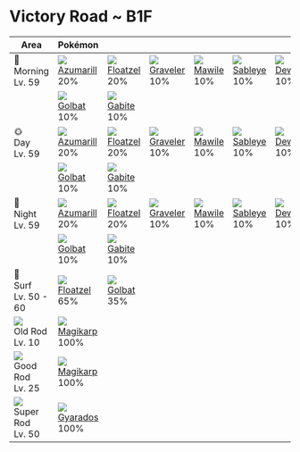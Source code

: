 # Victory Road ~ B1F

Area                                  | Pokémon                          | &nbsp;                          | &nbsp;                          | &nbsp;                        | &nbsp;                         | &nbsp;                         |
---                                   | ---                              | ---                             | ---                             | ---                           | ---                            | ---                            |
🌅<br>Morning<br>Lv. 59                          | ![][184]<br> [Azumarill]<br> 20% | ![][419]<br> [Floatzel]<br> 20% | ![][075]<br> [Graveler]<br> 10% | ![][303]<br> [Mawile]<br> 10% | ![][302]<br> [Sableye]<br> 10% | ![][087]<br> [Dewgong]<br> 10% |
&nbsp;                                | ![][042]<br> [Golbat]<br> 10%    | ![][444]<br> [Gabite]<br> 10%   | &nbsp;                          | &nbsp;                        | &nbsp;                         | &nbsp;                         |
🌞<br>Day<br>Lv. 59                              | ![][184]<br> [Azumarill]<br> 20% | ![][419]<br> [Floatzel]<br> 20% | ![][075]<br> [Graveler]<br> 10% | ![][303]<br> [Mawile]<br> 10% | ![][302]<br> [Sableye]<br> 10% | ![][087]<br> [Dewgong]<br> 10% |
&nbsp;                                | ![][042]<br> [Golbat]<br> 10%    | ![][444]<br> [Gabite]<br> 10%   | &nbsp;                          | &nbsp;                        | &nbsp;                         | &nbsp;                         |
🌙<br>Night<br>Lv. 59                            | ![][184]<br> [Azumarill]<br> 20% | ![][419]<br> [Floatzel]<br> 20% | ![][075]<br> [Graveler]<br> 10% | ![][303]<br> [Mawile]<br> 10% | ![][302]<br> [Sableye]<br> 10% | ![][087]<br> [Dewgong]<br> 10% |
&nbsp;                                | ![][042]<br> [Golbat]<br> 10%    | ![][444]<br> [Gabite]<br> 10%   | &nbsp;                          | &nbsp;                        | &nbsp;                         | &nbsp;                         |
🌊<br> Surf<br>Lv. 50 - 60                            | ![][419]<br> [Floatzel]<br> 65%  | ![][042]<br> [Golbat]<br> 35%   | &nbsp;                          | &nbsp;                        | &nbsp;                         | &nbsp;                         |
![][old-rod]<br>Old Rod<br>Lv. 10     | ![][129]<br> [Magikarp]<br> 100% | &nbsp;                          | &nbsp;                          | &nbsp;                        | &nbsp;                         | &nbsp;                         |
![][good-rod]<br>Good Rod<br>Lv. 25   | ![][129]<br> [Magikarp]<br> 100% | &nbsp;                          | &nbsp;                          | &nbsp;                        | &nbsp;                         | &nbsp;                         |
![][super-rod]<br>Super Rod<br>Lv. 50 | ![][130]<br> [Gyarados]<br> 100% | &nbsp;                          | &nbsp;                          | &nbsp;                        | &nbsp;                         | &nbsp;                         |

[Golbat]: ../../pokemon_changes/042/
[Graveler]: ../../pokemon_changes/075/
[Dewgong]: ../../pokemon_changes/087/
[Magikarp]: ../../pokemon_changes/129/
[Gyarados]: ../../pokemon_changes/130/
[Azumarill]: ../../pokemon_changes/184/
[Sableye]: ../../pokemon_changes/302/
[Mawile]: ../../pokemon_changes/303/
[Floatzel]: ../../pokemon_changes/419/
[Gabite]: ../../pokemon_changes/444/
[good-rod]: ../img/items/good-rod.png
[old-rod]: ../img/items/old-rod.png
[super-rod]: ../img/items/super-rod.png
[042]: ../img/pokemon/042.png
[075]: ../img/pokemon/075.png
[087]: ../img/pokemon/087.png
[129]: ../img/pokemon/129.png
[130]: ../img/pokemon/130.png
[184]: ../img/pokemon/184.png
[302]: ../img/pokemon/302.png
[303]: ../img/pokemon/303.png
[419]: ../img/pokemon/419.png
[444]: ../img/pokemon/444.png
